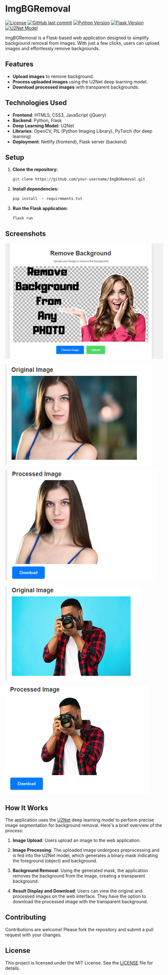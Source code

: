 # ImgBGRemoval

[![License](https://img.shields.io/github/license/oussama-zbair/ImgBGRemoval.svg?style=flat-square)](https://github.com/oussama-zbair/ImgBGRemoval/blob/master/LICENSE)
[![GitHub last commit](https://img.shields.io/github/last-commit/oussama-zbair/ImgBGRemoval.svg?style=flat-square)](https://github.com/oussama-zbair/ImgBGRemoval/commits/master)
[![Python Version](https://img.shields.io/badge/python-3.7%20%7C%203.8-blue.svg?style=flat-square)](https://www.python.org/downloads/)
[![Flask Version](https://img.shields.io/badge/flask-2.0-green.svg?style=flat-square)](https://flask.palletsprojects.com/en/2.0.x/)
[![U2Net Model](https://img.shields.io/badge/U2Net-Deep%20Learning-orange.svg?style=flat-square)](https://github.com/xuebinqin/U-2-Net)

ImgBGRemoval is a Flask-based web application designed to simplify background removal from images. With just a few clicks, users can upload images and effortlessly remove backgrounds.

## Features

- **Upload images** to remove background.
- **Process uploaded images** using the U2Net deep learning model.
- **Download processed images** with transparent backgrounds.

## Technologies Used

- **Frontend**: HTML5, CSS3, JavaScript (jQuery)
- **Backend**: Python, Flask
- **Deep Learning Model**: U2Net
- **Libraries**: OpenCV, PIL (Python Imaging Library), PyTorch (for deep learning)
- **Deployment**: Netlify (frontend), Flask server (backend)

## Setup

1. **Clone the repository:**

    ```bash
    git clone https://github.com/your-username/ImgBGRemoval.git
    ```

2. **Install dependencies:**

    ```bash
    pip install -r requirements.txt
    ```

3. **Run the Flask application:**

    ```bash
    flask run
    ```


## Screenshots

[![Home Page](https://github.com/oussama-zbair/ImgBGRemoval/blob/main/static/screenshots/1.PNG)](https://github.com/oussama-zbair/ImgBGRemoval/blob/main/static/screenshots/1.PNG)

[![Upload Image](https://github.com/oussama-zbair/ImgBGRemoval/blob/main/static/screenshots/2.PNG)](https://github.com/oussama-zbair/ImgBGRemoval/blob/main/static/screenshots/2.PNG)

[![Processed Image](https://github.com/oussama-zbair/ImgBGRemoval/blob/main/static/screenshots/3.PNG)](https://github.com/oussama-zbair/ImgBGRemoval/blob/main/static/screenshots/3.PNG)


[![Upload Image](https://github.com/oussama-zbair/ImgBGRemoval/blob/main/static/screenshots/4.PNG)](https://github.com/oussama-zbair/ImgBGRemoval/blob/main/static/screenshots/4.PNG)

[![Processed Image](https://github.com/oussama-zbair/ImgBGRemoval/blob/main/static/screenshots/5.PNG)](https://github.com/oussama-zbair/ImgBGRemoval/blob/main/static/screenshots/5.PNG)



## How It Works

The application uses the [U2Net](https://github.com/xuebinqin/U-2-Net "U2Net") deep learning model to perform precise image segmentation for background removal. Here's a brief overview of the process:

1. **Image Upload**: Users upload an image to the web application.
   
2. **Image Processing**: The uploaded image undergoes preprocessing and is fed into the U2Net model, which generates a binary mask indicating the foreground (object) and background.
   
3. **Background Removal**: Using the generated mask, the application removes the background from the image, creating a transparent background.
   
4. **Result Display and Download**: Users can view the original and processed images on the web interface. They have the option to download the processed image with the transparent background.

## Contributing

Contributions are welcome! Please fork the repository and submit a pull request with your changes.

## License

This project is licensed under the MIT License. See the [LICENSE](LICENSE) file for details.
